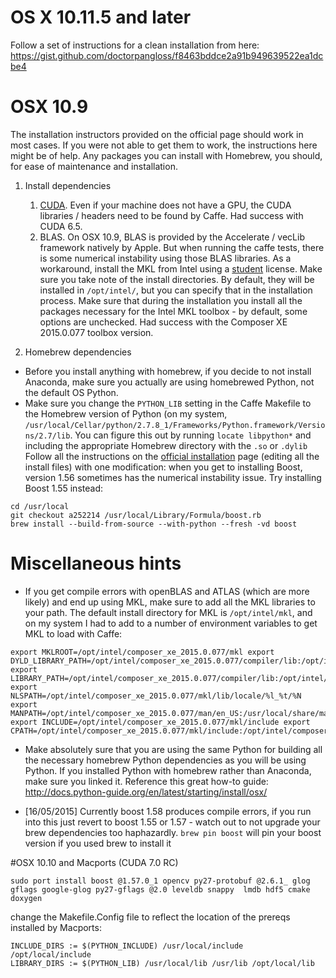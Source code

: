 # OS X 10.11.5 and later

Follow a set of instructions for a clean installation from here: https://gist.github.com/doctorpangloss/f8463bddce2a91b949639522ea1dcbe4

# OSX 10.9

The installation instructors provided on the official page should work in most cases. If you were not able to get them to work, the instructions here might be of help. Any packages you can install with Homebrew, you should, for ease of maintenance and installation. 

1. Install dependencies

    1. [CUDA](https://developer.nvidia.com/cuda-downloads). Even if your machine does not have a GPU, the CUDA libraries / headers need to be found by Caffe. Had success with CUDA 6.5.
    2. BLAS. On OSX 10.9, BLAS is provided by the Accelerate / vecLib framework natively by Apple. But when running the caffe tests, there is some numerical instability using those BLAS libraries. As a workaround, install the MKL from Intel using a [student](https://software.intel.com/en-us/intel-education-offerings) license. Make sure you take note of the install directories. By default, they will be installed in `/opt/intel/`, but you can specify that in the installation process. Make sure that during the installation you install all the packages necessary for the Intel MKL toolbox - by default, some options are unchecked. Had success with the Composer XE 2015.0.077 toolbox version. 

2. Homebrew dependencies

* Before you install anything with homebrew, if you decide to not install Anaconda, make sure you actually are using homebrewed Python, not the default OS Python.
* Make sure you change the `PYTHON_LIB` setting in the Caffe Makefile to the Homebrew version of Python (on my system, `/usr/local/Cellar/python/2.7.8_1/Frameworks/Python.framework/Versions/2.7/lib`. You can figure this out by running `locate libpython*` and including the appropriate Homebrew directory with the `.so` or `.dylib`
Follow all the instructions on the [official installation](http://caffe.berkeleyvision.org/installation.html) page (editing all the install files) with one modification: when you get to installing Boost, version 1.56 sometimes has the numerical instability issue. Try installing Boost 1.55 instead: 

```
cd /usr/local
git checkout a252214 /usr/local/Library/Formula/boost.rb
brew install --build-from-source --with-python --fresh -vd boost
```

# Miscellaneous hints

* If you get compile errors with openBLAS and ATLAS (which are more likely) and end up using MKL, make sure to add all the MKL libraries to your path. The default install directory for MKL is `/opt/intel/mkl`, and on my system I had to add to a number of environment variables to get MKL to load with Caffe: 

```
export MKLROOT=/opt/intel/composer_xe_2015.0.077/mkl export DYLD_LIBRARY_PATH=/opt/intel/composer_xe_2015.0.077/compiler/lib:/opt/intel/composer_xe_2015.0.077/mkl/lib export LIBRARY_PATH=/opt/intel/composer_xe_2015.0.077/compiler/lib:/opt/intel/composer_xe_2015.0.077/mkl/lib export NLSPATH=/opt/intel/composer_xe_2015.0.077/mkl/lib/locale/%l_%t/%N export MANPATH=/opt/intel/composer_xe_2015.0.077/man/en_US:/usr/local/share/man:/usr/share/man:/opt/intel/man:/usr/texbin/man:$ export INCLUDE=/opt/intel/composer_xe_2015.0.077/mkl/include export CPATH=/opt/intel/composer_xe_2015.0.077/mkl/include:/opt/intel/composer_xe_2015.0.077/mkl/bin/intel64/mklvars_intel64.sh
```

* Make absolutely sure that you are using the same Python for building all the necessary homebrew Python dependencies as you will be using Python. If you installed Python with homebrew rather than Anaconda, make sure you linked it. Reference this great how-to guide: http://docs.python-guide.org/en/latest/starting/install/osx/

* [16/05/2015] Currently boost 1.58 produces compile errors, if you run into this just revert to boost 1.55 or 1.57 - watch out to not upgrade your brew dependencies too haphazardly. ```brew pin boost``` will pin your boost version if you used brew to install it

#OSX 10.10 and Macports (CUDA 7.0 RC)
```
sudo port install boost @1.57.0_1 opencv py27-protobuf @2.6.1_ glog gflags google-glog py27-gflags @2.0 leveldb snappy  lmdb hdf5 cmake doxygen

```

change the Makefile.Config file to reflect the location of the prereqs installed by Macports:
```
INCLUDE_DIRS := $(PYTHON_INCLUDE) /usr/local/include /opt/local/include
LIBRARY_DIRS := $(PYTHON_LIB) /usr/local/lib /usr/lib /opt/local/lib
```